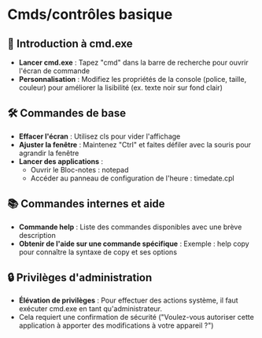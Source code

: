 # Cmds/contrôles basique

## **🚀 Introduction à cmd.exe**

- **Lancer cmd.exe** : Tapez "cmd" dans la barre de recherche pour ouvrir l'écran de commande
- **Personnalisation** : Modifiez les propriétés de la console (police, taille, couleur) pour améliorer la lisibilité (ex. texte noir sur fond clair)



## **🛠 Commandes de base**

- **Effacer l'écran** : Utilisez cls pour vider l'affichage
- **Ajuster la fenêtre** : Maintenez "Ctrl" et faites défiler avec la souris pour agrandir la fenêtre
- **Lancer des applications** :
  - Ouvrir le Bloc-notes : notepad
  - Accéder au panneau de configuration de l'heure : timedate.cpl



## **📚 Commandes internes et aide**

- **Commande help** : Liste des commandes disponibles avec une brève description
- **Obtenir de l'aide sur une commande spécifique** :  Exemple : help copy pour connaître la syntaxe de copy et ses options



## **🔒 Privilèges d'administration**

- **Élévation de privilèges** : Pour effectuer des actions système, il faut exécuter cmd.exe en tant qu'administrateur.
- Cela requiert une confirmation de sécurité ("Voulez-vous autoriser cette application à apporter des modifications à votre appareil ?")
